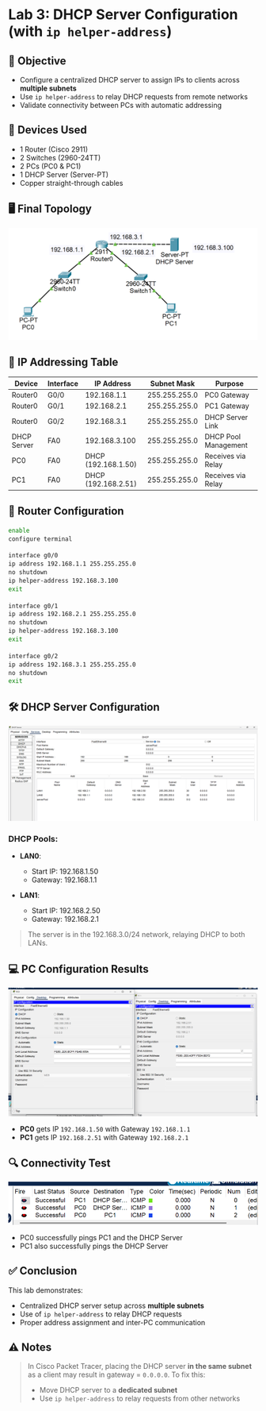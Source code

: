 # Lab 3: DHCP Server Configuration (with `ip helper-address`)

## 🎯 Objective
- Configure a centralized DHCP server to assign IPs to clients across **multiple subnets**
- Use `ip helper-address` to relay DHCP requests from remote networks
- Validate connectivity between PCs with automatic addressing

## 🧰 Devices Used
- 1 Router (Cisco 2911)
- 2 Switches (2960-24TT)
- 2 PCs (PC0 & PC1)
- 1 DHCP Server (Server-PT)
- Copper straight-through cables

## 🖥️ Final Topology

![Topology](./assets/Screenshot%202025-06-03%20231244.png)

## 🧾 IP Addressing Table

| Device        | Interface         | IP Address       | Subnet Mask       | Purpose                |
|---------------|-------------------|------------------|-------------------|-------------------------|
| Router0       | G0/0              | 192.168.1.1      | 255.255.255.0     | PC0 Gateway             |
| Router0       | G0/1              | 192.168.2.1      | 255.255.255.0     | PC1 Gateway             |
| Router0       | G0/2              | 192.168.3.1      | 255.255.255.0     | DHCP Server Link        |
| DHCP Server   | FA0               | 192.168.3.100    | 255.255.255.0     | DHCP Pool Management    |
| PC0           | FA0               | DHCP (192.168.1.50) | 255.255.255.0  | Receives via Relay      |
| PC1           | FA0               | DHCP (192.168.2.51) | 255.255.255.0  | Receives via Relay      |

## 🔧 Router Configuration

```bash
enable
configure terminal

interface g0/0
ip address 192.168.1.1 255.255.255.0
no shutdown
ip helper-address 192.168.3.100
exit

interface g0/1
ip address 192.168.2.1 255.255.255.0
no shutdown
ip helper-address 192.168.3.100
exit

interface g0/2
ip address 192.168.3.1 255.255.255.0
no shutdown
exit
```

## 🛠️ DHCP Server Configuration

![DHCP Pools](./assets/Screenshot%202025-06-03%20231253.png)

### DHCP Pools:

* **LAN0**:

  * Start IP: 192.168.1.50
  * Gateway: 192.168.1.1
* **LAN1**:

  * Start IP: 192.168.2.50
  * Gateway: 192.168.2.1

> The server is in the 192.168.3.0/24 network, relaying DHCP to both LANs.

## 💻 PC Configuration Results

![PC0 and PC1 IP Details](./assets/Screenshot%202025-06-03%20231447.png)

* **PC0** gets IP `192.168.1.50` with Gateway `192.168.1.1`
* **PC1** gets IP `192.168.2.51` with Gateway `192.168.2.1`

## 🔍 Connectivity Test

![ICMP Simulation](./assets/Screenshot%202025-06-03%20231302.png)

* PC0 successfully pings PC1 and the DHCP Server
* PC1 also successfully pings the DHCP Server

## ✅ Conclusion

This lab demonstrates:

* Centralized DHCP server setup across **multiple subnets**
* Use of `ip helper-address` to relay DHCP requests
* Proper address assignment and inter-PC communication

## ⚠️ Notes

> In Cisco Packet Tracer, placing the DHCP server **in the same subnet** as a client may result in gateway = `0.0.0.0`.
> To fix this:
>
> * Move DHCP server to a **dedicated subnet**
> * Use `ip helper-address` to relay requests from other networks